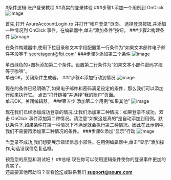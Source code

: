 #条件逻辑:账户登录教程
##真实的登录体验
###步骤1:添加一个用例到 OnClick
![image](https://raw.githubusercontent.com/jikexueyuanwiki/axure/master/images/advanced-conditional-logic-account-login-tutorial1.png)

首先,打开 AxureAccountLogin.rp 并打开“帐户登录”页面。
选择登录按钮,并添加一种情况到 OnClick 事件。在编辑器中,单击“添加条件”按钮。
###步骤2:构建条件
![image](https://raw.githubusercontent.com/jikexueyuanwiki/axure/master/images/advanced-conditional-logic-account-login-tutorial2.png)

在条件构建器中,使用下拉目录和文本字段配置第一行条件为“如果文本部件电子邮件字段等于  secretagent@fbi.com”
###步骤3:添加第二个条件
![image](https://raw.githubusercontent.com/jikexueyuanwiki/axure/master/images/advanced-conditional-logic-account-login-tutorial3.png)

单击绿色的+图标添加第二个条件。设置第二行条件为“如果文本小部件密码字段等于咖啡”。    
单击OK，关闭条件生成器。
###步骤4:添加行动到情况
![image](https://raw.githubusercontent.com/jikexueyuanwiki/axure/master/images/advanced-conditional-logic-account-login-tutorial4.png)

现在的条件已经明确了,如果电子邮件和密码满足设定的条件，那么我们可以添加行动来执行它。
点击“打开链接”并选择“我的账户”页面。  
单击OK，关闭编辑器。
###第五步:添加第二个用例“如果其他”
![image](https://raw.githubusercontent.com/jikexueyuanwiki/axure/master/images/advanced-conditional-logic-account-login-tutorial5.png)

现在我们已经添加成功登录的情况,让我们添加第二种情况：如果登录不成功。双击 OnClick 事件添加第二种情况。请注意“如果这是真的”是自动添加到用例。默认条件下,如果条件在第一种情况下不满足就会执行第二种情况。因此在此示例中,我们不需要再添加第二种情况的条件。
###步骤6:添加“显示”行动
![image](https://raw.githubusercontent.com/jikexueyuanwiki/axure/master/images/advanced-conditional-logic-account-login-tutorial6.png)

当登录不成功,我们想要展示错误信息小部件。在用例编辑器中,单击“显示”添加操作,勾选错误信息复选框。


预览您的原型和测试吧！
##总结
现在你可以使用逻辑条件使你的登录事件更加的真实了。  
还需要其他帮助吗？查看[论坛](http://www.axure.com/c/forum.php)或联系我们 **support@axure.com**
